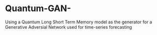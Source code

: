 # Quantum-GAN-
Using a Quantum Long Short Term Memory model as the generator for a Generative Adversial Network used for time-series forecasting
